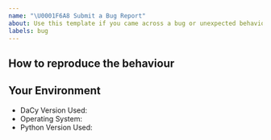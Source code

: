 ```yaml
---
name: "\U0001F6A8 Submit a Bug Report"
about: Use this template if you came across a bug or unexpected behaviour differing from the docs.
labels: bug
---
```


## How to reproduce the behaviour
<!-- Include a code example or the steps that led to the problem. Please try to be as specific as possible. -->

## Your Environment
<!-- Include details of your environment. to get the version of tomsup  you can use: `python -c "import tomsup; print(tomsup.__version__)"`.-->
* DaCy Version Used:
* Operating System:
* Python Version Used:
